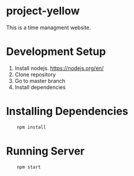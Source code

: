 # project-yellow
This is a time managment website.

# Development Setup
1) Install nodejs. https://nodejs.org/en/
2) Clone repository
3) Go to master branch
4) Install dependencies

# Installing Dependencies
```bash
    npm install
```

# Running Server
```bash
    npm start
```
